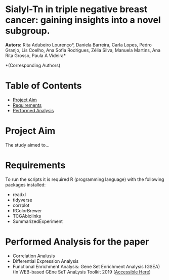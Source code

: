 # Sialyl-Tn in triple negative breast cancer: gaining insights into a novel subgroup.
**Autors:** Rita Adubeiro Lourenço*, Daniela Barreira, Carla Lopes, Pedro Granjo, Lis Coelho, Ana Sofia Rodrigues, Zélia Silva, Manuela Martins, Ana Rita Grosso, Paula A Videira*

*(Corresponding Authors)

# Table of Contents

- [Project Aim](#project-aim)
- [Requirements](#requirements)
- [Performed Analysis](#performed-analysis-for-the-paper)

# Project Aim

The study aimed to...

# Requirements

To run the scripts it is required R (programming language) with the following packages installed:

- readxl
- tidyverse
- corrplot
- RColorBrewer
- TCGAbiolinks
- SummarizedExperiment


# Performed Analysis for the paper

- Correlation Analusis
- Differential Expression Analysis
- Functional Enrichment Analysis: Gene Set Enrichment Analysis (GSEA) (In WEB-based GEne SeT AnaLysis Toolkit 2019 ([Accessible Here](http://www.webgestalt.org/))
